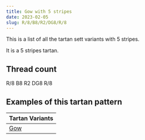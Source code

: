 ```yaml
---
title: Gow with 5 stripes
date: 2023-02-05
slug: R/8/B8/R2/DG8/R/8
---
```

This is a list of all the tartan sett variants with 5 stripes.

It is a 5 stripes tartan.


## Thread count
R/8 B8 R2 DG8 R/8

## Examples of this tartan pattern

| Tartan Variants |
|---------------|
| [Gow](/variants/r/8/b8/r2/dg8/r/8-b304080-dg003000-rc00000)||
